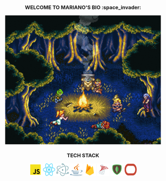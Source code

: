 <div align="center">
   <h3>WELCOME TO MARIANO'S BIO :space_invader:</h3> 
</div>

<div align="center">
   <img src="https://github.com/RiveraMariano/riveramariano/blob/main/chrono-trigger.gif" width="630">
</div>

<!-- TECH STACK -->
<div align="center">
   <h3>TECH STACK</h3>
   <img src="https://github.com/RiveraMariano/riveramariano/blob/main/tech-stack/js-logo.png" alt="JavaScript" width="40" height="40" />
   <img src="https://github.com/RiveraMariano/riveramariano/blob/main/tech-stack/react-logo.png" alt="React.js" width="40" height="40" />
   <img src="https://github.com/RiveraMariano/riveramariano/blob/main/tech-stack/electron-logo.png" alt="Electron.js" width="40" height="40" />
   <img src="https://github.com/RiveraMariano/riveramariano/blob/main/tech-stack/java-logo.png" alt="Java" width="40" height="40" />
   <img src="https://github.com/RiveraMariano/riveramariano/blob/main/tech-stack/firebase-logo.png" alt="Google Firebase" width="40" height="40" />
   <img src="https://github.com/RiveraMariano/riveramariano/blob/main/tech-stack/sql-logo.png" alt="SQL Server" width="40" height="40" />
   <img src="https://github.com/RiveraMariano/riveramariano/blob/main/tech-stack/mongodb-logo.png" alt="MongoDB" width="40" height="40" />
   <img src="https://github.com/RiveraMariano/riveramariano/blob/main/tech-stack/oracle-logo.png" alt="Oracle" width="40" height="40" />
</div>
<!-- FIN TECH STACK -->
